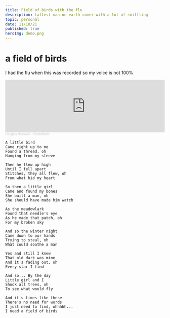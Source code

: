 ```yaml
---
title: Field of birds with the flu
description: tallest man on earth cover with a lot of sniffling
topic: personal
date: 11/10/21
published: true
heroImg: demo.png
---
```


# a field of birds

I had the flu when this was recorded so my voice is not 100%

<iframe width="100%" height="166" scrolling="no" frameborder="no" allow="autoplay" src="https://w.soundcloud.com/player/?url=https%3A//api.soundcloud.com/tracks/1171922068&color=%23ff5500&auto_play=false&hide_related=false&show_comments=true&show_user=true&show_reposts=false&show_teaser=true"></iframe><div style="font-size: 10px; color: #cccccc;line-break: anywhere;word-break: normal;overflow: hidden;white-space: nowrap;text-overflow: ellipsis; font-family: Interstate,Lucida Grande,Lucida Sans Unicode,Lucida Sans,Garuda,Verdana,Tahoma,sans-serif;font-weight: 100;"><a href="https://soundcloud.com/douglas-hellowell" title="Douglas Hellowell" target="_blank" style="color: #cccccc; text-decoration: none;">Douglas Hellowell</a> · <a href="https://soundcloud.com/douglas-hellowell/fieldofbirds" title="Fieldofbirds" target="_blank" style="color: #cccccc; text-decoration: none;">Fieldofbirds</a></div>

```
A little bird
Came right up to me
Found a thread, oh
Hanging from my sleeve

Then he flew up high
Until I fell apart
Stitches, they all flew, oh
From what hid my heart

So then a little girl
Came and found my bones
She built a man, oh
She should have made him watch

As the meadowlark
Found that needle's eye
As he made that patch, oh
For my broken sky

And so the winter night
Came down to our hands
Trying to steal, oh
What could soothe a man

Yes and still I knew
That old dark was mine
And it's fading out, oh
Every star I find

And so... By the day
Little girl and I
Shook all trees, oh
To see what would fly

And it's times like these
There's no need for words
I just need to find, ohhhhh...
I need a field of birds
```
